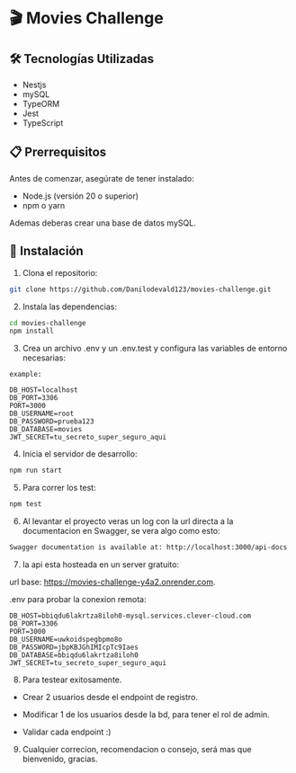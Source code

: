 # 🎬 Movies Challenge


## 🛠️ Tecnologías Utilizadas

- Nestjs
- mySQL
- TypeORM
- Jest
- TypeScript

## 📋 Prerrequisitos

Antes de comenzar, asegúrate de tener instalado:

- Node.js (versión 20 o superior)
- npm o yarn

Ademas deberas crear una base de datos mySQL.


## 🔧 Instalación

1. Clona el repositorio:
```bash
git clone https://github.com/Danilodevald123/movies-challenge.git
```

2. Instala las dependencias:
```bash
cd movies-challenge
npm install
```

3. Crea un archivo .env y un .env.test y configura las variables de entorno necesarias:
```
example: 

DB_HOST=localhost
DB_PORT=3306
PORT=3000
DB_USERNAME=root
DB_PASSWORD=prueba123
DB_DATABASE=movies
JWT_SECRET=tu_secreto_super_seguro_aqui
```

4. Inicia el servidor de desarrollo:
```bash
npm run start
```

5. Para correr los test:
```bash
npm test
```

6. Al levantar el proyecto veras un log con la url directa a la documentacion en Swagger, se vera algo como esto:
```bash
Swagger documentation is available at: http://localhost:3000/api-docs
```

7. la api esta hosteada en un server gratuito:

url base: https://movies-challenge-y4a2.onrender.com.

.env para probar la conexion remota: 
```
DB_HOST=bbiqdu6lakrtza8iloh0-mysql.services.clever-cloud.com
DB_PORT=3306
PORT=3000
DB_USERNAME=uwkoidspegbpmo8o
DB_PASSWORD=jbpKBJGhIMIcpTc9Iaes
DB_DATABASE=bbiqdu6lakrtza8iloh0
JWT_SECRET=tu_secreto_super_seguro_aqui
```

8. Para testear exitosamente.

* Crear 2 usuarios desde el endpoint de registro.

* Modificar 1 de los usuarios desde la bd, para tener el rol de admin. 

* Validar cada endpoint :) 

9. Cualquier correcion, recomendacion o consejo, será mas que bienvenido, gracias. 




